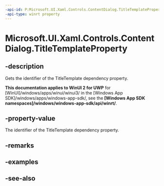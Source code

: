 ```yaml
---
-api-id: P:Microsoft.UI.Xaml.Controls.ContentDialog.TitleTemplateProperty
-api-type: winrt property
---
```


<!-- Property syntax
public Windows.UI.Xaml.DependencyProperty TitleTemplateProperty { get; }
-->

# Microsoft.UI.Xaml.Controls.ContentDialog.TitleTemplateProperty

## -description
Gets the identifier of the TitleTemplate dependency property.

**This documentation applies to WinUI 2 for UWP** for [WinUI]/windows/apps/winui/winui3/ in the [Windows App SDK]/windows/apps/windows-app-sdk/, see the **[Windows App SDK namespaces]/windows/windows-app-sdk/api/winrt/**.

## -property-value
The identifier of the TitleTemplate dependency property.

## -remarks

## -examples

## -see-also
